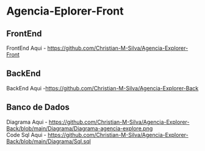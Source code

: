 # Agencia-Eplorer-Front
<h2>FrontEnd</h2>

FrontEnd Aqui - https://github.com/Christian-M-Silva/Agencia-Explorer-Front

<h2>BackEnd</h2>

BackEnd Aqui -https://github.com/Christian-M-Silva/Agencia-Explorer-Back

<h2>Banco de Dados</h2>

Diagrama Aqui - https://github.com/Christian-M-Silva/Agencia-Explorer-Back/blob/main/Diagrama/Diagrama-agencia-explore.png </br>
Code Sql Aqui - https://github.com/Christian-M-Silva/Agencia-Explorer-Back/blob/main/Diagrama/Sql.sql
